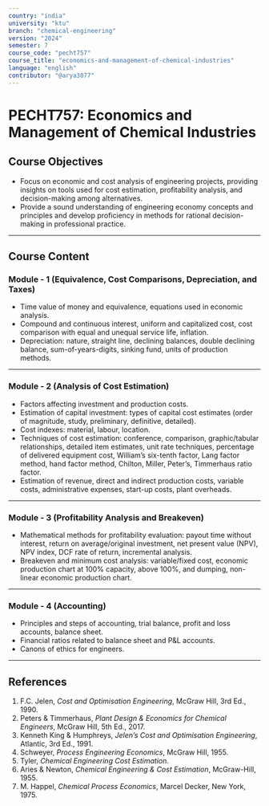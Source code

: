 ```yaml
---
country: "india"
university: "ktu"
branch: "chemical-engineering"
version: "2024"
semester: 7
course_code: "pecht757"
course_title: "economics-and-management-of-chemical-industries"
language: "english"
contributor: "@arya3077"
---
```


# PECHT757: Economics and Management of Chemical Industries

## Course Objectives
* Focus on economic and cost analysis of engineering projects, providing insights on tools used for cost estimation, profitability analysis, and decision-making among alternatives.  
* Provide a sound understanding of engineering economy concepts and principles and develop proficiency in methods for rational decision-making in professional practice.  
 
---
## Course Content

### Module - 1 (Equivalence, Cost Comparisons, Depreciation, and Taxes)
* Time value of money and equivalence, equations used in economic analysis.  
* Compound and continuous interest, uniform and capitalized cost, cost comparison with equal and unequal service life, inflation.  
* Depreciation: nature, straight line, declining balances, double declining balance, sum-of-years-digits, sinking fund, units of production methods.  
---
### Module - 2 (Analysis of Cost Estimation)
* Factors affecting investment and production costs.  
* Estimation of capital investment: types of capital cost estimates (order of magnitude, study, preliminary, definitive, detailed).  
* Cost indexes: material, labour, location.  
* Techniques of cost estimation: conference, comparison, graphic/tabular relationships, detailed item estimates, unit rate techniques, percentage of delivered equipment cost, William’s six-tenth factor, Lang factor method, hand factor method, Chilton, Miller, Peter’s, Timmerhaus ratio factor.  
* Estimation of revenue, direct and indirect production costs, variable costs, administrative expenses, start-up costs, plant overheads.  
---
### Module - 3 (Profitability Analysis and Breakeven)
* Mathematical methods for profitability evaluation: payout time without interest, return on average/original investment, net present value (NPV), NPV index, DCF rate of return, incremental analysis.  
* Breakeven and minimum cost analysis: variable/fixed cost, economic production chart at 100% capacity, above 100%, and dumping, non-linear economic production chart.  
---
### Module - 4 (Accounting)
* Principles and steps of accounting, trial balance, profit and loss accounts, balance sheet.  
* Financial ratios related to balance sheet and P&L accounts.  
* Canons of ethics for engineers.  
---
## References
1. F.C. Jelen, *Cost and Optimisation Engineering*, McGraw Hill, 3rd Ed., 1990.  
2. Peters & Timmerhaus, *Plant Design & Economics for Chemical Engineers*, McGraw Hill, 5th Ed., 2017.  
3. Kenneth King & Humphreys, *Jelen’s Cost and Optimisation Engineering*, Atlantic, 3rd Ed., 1991.  
4. Schweyer, *Process Engineering Economics*, McGraw Hill, 1955.  
5. Tyler, *Chemical Engineering Cost Estimation*.  
6. Aries & Newton, *Chemical Engineering & Cost Estimation*, McGraw-Hill, 1955.  
7. M. Happel, *Chemical Process Economics*, Marcel Decker, New York, 1975.  
